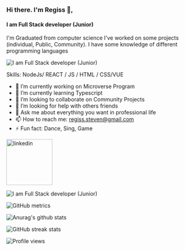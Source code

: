 ### Hi there. I'm Regiss 👋,
#### I am Full Stack developer (Junior)
I'm Graduated from computer science I've worked on some projects (individual, Public, Community). I have some knowledge of different programming languages 

![I am Full Stack developer (Junior)](https://i.pinimg.com/originals/3e/9d/52/3e9d52bc38fa287a4cf10dcf8139076d.gif)



Skills: NodeJs/ REACT / JS / HTML / CSS/VUE

- 🔭 I’m currently working on Microverse Program 
- 🌱 I’m currently learning Typescript 
- 👯 I’m looking to collaborate on Community Projects 
- 🤔 I’m looking for help with others friends 
- 💬 Ask me about everything you want in professional life 
- 📫 How to reach me: regiss.steven@gmail.com 
- ⚡ Fun fact: Dance, Sing, Game 

[<img src='https://www.logo.wine/a/logo/LinkedIn/LinkedIn-Logo.wine.svg' alt='linkedin' height='120'>](https://www.linkedin.com/in/regiss05/)

![I am Full Stack developer (Junior)](https://scontent.fgom1-1.fna.fbcdn.net/v/t39.30808-6/272022158_3094178527508659_3106514453375513739_n.png?_nc_cat=111&ccb=1-5&_nc_sid=e3f864&_nc_eui2=AeFd6ycS5B12AeHIhWHwrdiRmkwV80ohuiGaTBXzSiG6IQ9tU6oEeQlf_d4KIdLGaeChVSwa5fpqtjRVI_yZe19e&_nc_ohc=1DLWTh0sw2cAX_Vazo9&_nc_zt=23&_nc_ht=scontent.fgom1-1.fna&oh=00_AT-gOVexuSTJll_r8nRdvE6jiDoLSyloLeD5cHbysCnhxw&oe=61EE7003)

![GitHub metrics](https://metrics.lecoq.io/regiss05)  

![Anurag's github stats](https://github-readme-stats.vercel.app/api?username=regiss05)

![GitHub streak stats](https://github-readme-streak-stats.herokuapp.com/?user=regiss05)  

![Profile views](https://gpvc.arturio.dev/regiss05)  
